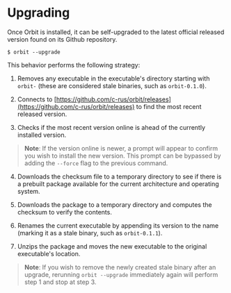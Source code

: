 # Upgrading

Once Orbit is installed, it can be self-upgraded to the latest official released version found on its Github repository.
```
$ orbit --upgrade
```

This behavior performs the following strategy:

1. Removes any executable in the executable's directory starting with `orbit-` (these are considered stale binaries, such as `orbit-0.1.0`).

2. Connects to [https://github.com/c-rus/orbit/releases](https://github.com/c-rus/orbit/releases) to find the most recent released version.

3. Checks if the most recent version online is ahead of the currently installed version.

> __Note__: If the version online is newer, a prompt will appear to confirm you wish to install the new version. This prompt can be bypassed by adding the `--force` flag to the previous command.

4. Downloads the checksum file to a temporary directory to see if there is a prebuilt package available for the current architecture and operating system.

5. Downloads the package to a temporary directory and computes the checksum to verify the contents.

6. Renames the current executable by appending its version to the name (marking it as a stale binary, such as `orbit-0.1.1`).

7. Unzips the package and moves the new executable to the original executable's location.


> __Note__: If you wish to remove the newly created stale binary after an upgrade, rerunning `orbit --upgrade` immediately again will perform step 1 and stop at step 3.